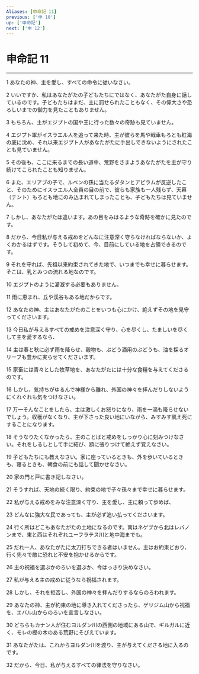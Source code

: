 ```yaml
---
Aliases: [申命記 11]
previous: ['申 10']
up: ['申命記']
next: ['申 12']
---
```

# 申命記 11

***




1 
あなたの神、主を愛し、すべての命令に従いなさい。 



2 
いいですか、私はあなたがたの子どもたちにではなく、あなたがた自身に話しているのです。子どもたちはまだ、主に罰せられたこともなく、その偉大さや恐ろしいまでの御力を見たこともありません。 



3 
もちろん、主がエジプトの国や王に行った数々の奇跡も見ていません。 



4 
エジプト軍がイスラエル人を追って来た時、主が彼らを馬や戦車もろとも紅海の底に沈め、それ以来エジプト人があなたがたに手出しできないようにされたことも見ていません。 



5 
その後も、ここに来るまでの長い道中、荒野をさまようあなたがたを主が守り続けてこられたことも知りません。 



6 
また、エリアブの子で、ルベンの孫に当たるダタンとアビラムが反逆したこと、そのためにイスラエル人全員の目の前で、彼らも家族も一人残らず、天幕（テント）もろとも地にのみ込まれてしまったことも、子どもたちは見ていません。 



7 
しかし、あなたがたは違います。あの目をみはるような奇跡を確かに見たのです。 



8 
だから、今日私が与える戒めをどんなに注意深く守らなければならないか、よくわかるはずです。そうして初めて、今、目前にしている地を占領できるのです。 



9 
それを守れば、先祖以来約束されてきた地で、いつまでも幸せに暮らせます。そこは、乳とみつの流れる地なのです。 



10 
エジプトのように灌漑する必要もありません。 



11 
雨に恵まれ、丘や渓谷もある地だからです。 



12 
あなたの神、主はあなたがたのことをいつも心にかけ、絶えずその地を見守ってくださいます。 



13 
今日私が与えるすべての戒めを注意深く守り、心を尽くし、たましいを尽くして主を愛するなら、 



14 
主は春と秋に必ず雨を降らせ、穀物も、ぶどう酒用のぶどうも、油を採るオリーブも豊かに実らせてくださいます。 



15 
家畜には青々とした牧草地を、あなたがたには十分な食糧を与えてくださるのです。 



16 
しかし、気持ちがゆるんで神様から離れ、外国の神々を拝んだりしないようにくれぐれも気をつけなさい。 



17 
万一そんなことをしたら、主は激しくお怒りになり、雨を一滴も降らせないでしょう。収穫がなくなり、主が下さった良い地にいながら、みすみす飢え死にすることになります。 



18 
そうなりたくなかったら、主のことばと戒めをしっかり心に刻みつけなさい。それをしるしとして手に結び、額に張りつけて絶えず覚えなさい。 



19 
子どもたちにも教えなさい。家に座っているときも、外を歩いているときも、寝るときも、朝食の前にも話して聞かせなさい。 



20 
家の門と戸に書き記しなさい。 



21 
そうすれば、天地の続く限り、約束の地で子々孫々まで幸せに暮らせます。 



22 
私が与える戒めをみな注意深く守り、主を愛し、主に頼って歩めば、 



23 
どんなに強大な民であっても、主が必ず追い払ってくださいます。 



24 
行く所はどこもあなたがたの土地になるのです。南はネゲブから北はレバノンまで、東と西はそれぞれユーフラテス川と地中海までも。 



25 
だれ一人、あなたがたに太刀打ちできる者はいません。主はお約束どおり、行く先々で敵に恐れと不安を抱かせるからです。 



26 
主の祝福を選ぶかのろいを選ぶか、今はっきり決めなさい。 



27 
私が与える主の戒めに従うなら祝福されます。 



28 
しかし、それを拒否し、外国の神々を拝んだりするならのろわれます。 



29 
あなたの神、主が約束の地に導き入れてくださったら、ゲリジム山から祝福を、エバル山からのろいを宣言しなさい。 



30 
どちらもカナン人が住むヨルダン川の西側の地域にある山で、ギルガルに近く、モレの樫の木のある荒野にそびえています。 



31 
あなたがたは、これからヨルダン川を渡り、主が与えてくださる地に入るのです。 



32 
だから、今日、私が与えるすべての律法を守りなさい。
